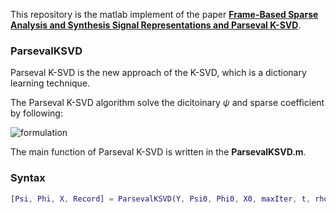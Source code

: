 This repository is the matlab implement of the paper [**Frame-Based Sparse Analysis and Synthesis Signal Representations and Parseval K-SVD**](https://ieeexplore.ieee.org/document/8712410).


### ParsevalKSVD

Parseval K-SVD is the new approach of the K-SVD, which is a dictionary learning technique.

The Parseval K-SVD algorithm solve the dicitoinary $\psi$ and sparse coefficient by following:

![formulation]( https://lh3.googleusercontent.com/pw/ACtC-3cJEwVIvFlQMmqNDqY1-g7K26g-NBqYk3g9CVbn_VcpHh7KJZ9E6dFuHawiKzrAf0krVa41p4k6Fgmm9o0yQvoJSfwRiZE2AXAxSXOB2Eq3J3ARg_V3oNm5T7Xsqx7RQk7_1ASmuyhm-cCzVXj6X5N8=w529-h205-no?authuser=0)



The main function of Parseval K-SVD is written in the **ParsevalKSVD.m**.

### Syntax

```matlab
[Psi, Phi, X, Record] = ParsevalKSVD(Y, Psi0, Phi0, X0, maxIter, t, rho, IsRecord, ShowDetail)
```



